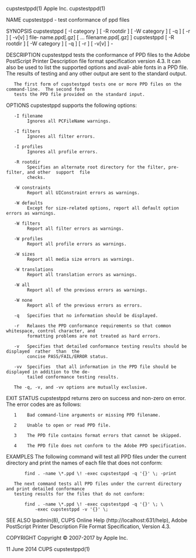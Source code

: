 cupstestppd(1)                                Apple Inc.                                cupstestppd(1)

NAME
       cupstestppd - test conformance of ppd files

SYNOPSIS
       cupstestppd  [  -I  category  ]  [  -R  rootdir ] [ -W category ] [ -q ] [ -r ] [ -v[v] ] file‐
       name.ppd[.gz] [ ...  filename.ppd[.gz] ]
       cupstestppd [ -R rootdir ] [ -W category ] [ -q ] [ -r ] [ -v[v] ] -

DESCRIPTION
       cupstestppd tests the conformance of PPD files to the Adobe PostScript Printer Description file
       format specification version 4.3.  It can also be used to list the supported options and avail‐
       able fonts in a PPD file.  The results of testing and any other output are sent to the standard
       output.

       The first form of cupstestppd tests one or more PPD files on the command-line.  The second form
       tests the PPD file provided on the standard input.

OPTIONS
       cupstestppd supports the following options:

       -I filename
            Ignores all PCFileName warnings.

       -I filters
            Ignores all filter errors.

       -I profiles
            Ignores all profile errors.

       -R rootdir
            Specifies an alternate root directory for the filter, pre-filter, and other  support  file
            checks.

       -W constraints
            Report all UIConstraint errors as warnings.

       -W defaults
            Except for size-related options, report all default option errors as warnings.

       -W filters
            Report all filter errors as warnings.

       -W profiles
            Report all profile errors as warnings.

       -W sizes
            Report all media size errors as warnings.

       -W translations
            Report all translation errors as warnings.

       -W all
            Report all of the previous errors as warnings.

       -W none
            Report all of the previous errors as errors.

       -q   Specifies that no information should be displayed.

       -r   Relaxes the PPD conformance requirements so that common whitespace, control character, and
            formatting problems are not treated as hard errors.

       -v   Specifies that detailed conformance testing results should be displayed  rather  than  the
            concise PASS/FAIL/ERROR status.

       -vv  Specifies  that all information in the PPD file should be displayed in addition to the de‐
            tailed conformance testing results.

       The -q, -v, and -vv options are mutually exclusive.

EXIT STATUS
       cupstestppd returns zero on success and non-zero on error.  The error codes are as follows:

       1    Bad command-line arguments or missing PPD filename.

       2    Unable to open or read PPD file.

       3    The PPD file contains format errors that cannot be skipped.

       4    The PPD file does not conform to the Adobe PPD specification.

EXAMPLES
       The following command will test all PPD files under the current directory and print  the  names
       of each file that does not conform:

           find . -name \*.ppd \! -exec cupstestppd -q '{}' \; -print

       The next command tests all PPD files under the current directory and print detailed conformance
       testing results for the files that do not conform:

           find . -name \*.ppd \! -exec cupstestppd -q '{}' \; \
               -exec cupstestppd -v '{}' \;

SEE ALSO
       lpadmin(8), CUPS Online Help (http://localhost:631/help), Adobe PostScript Printer  Description
       File Format Specification, Version 4.3.

COPYRIGHT
       Copyright © 2007-2017 by Apple Inc.

11 June 2014                                     CUPS                                   cupstestppd(1)
